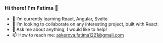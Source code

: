 ### Hi there! I'm Fatima 👋

- 🌱 I’m currently learning React, Angular, Svelte
- 👯 I’m looking to collaborate on any interesting project, built with React
- 💬 Ask me about anything, I would like to help!
- 📫 How to reach me: askerova.fatima1221@gmail.com

